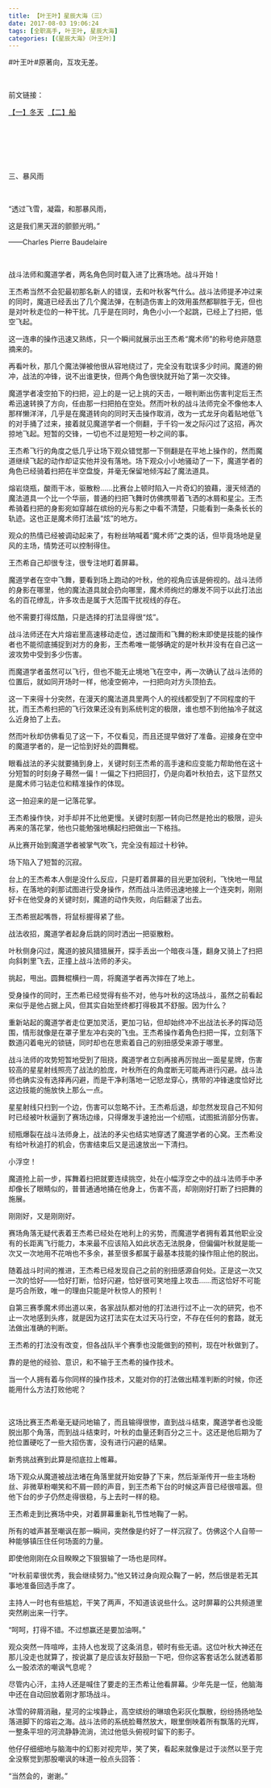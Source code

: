 ```yaml
---
title: 【叶王叶】星辰大海（三）
date: 2017-08-03 19:06:24
tags: [全职高手, 叶王叶, 星辰大海]
categories: [《星辰大海》（叶王叶）]
---
```


<p dir="ltr"  >#叶王叶#原著向，互攻无差。</p> 
<p dir="ltr"  >&nbsp;</p> 
<p dir="ltr"  >前文链接：</p> 
<p dir="ltr"  ><a target="_blank" href="http://ziqidonglai136.lofter.com/post/1dd33dfb_10c694d1"  >【一】冬天</a>&nbsp;&nbsp;<a target="_blank" href="http://ziqidonglai136.lofter.com/post/1dd33dfb_10c87254"  >【二】船</a></p> 
<p dir="ltr"  >&nbsp;</p> 
<p dir="ltr"  >&nbsp;</p> 
<p dir="ltr"  >&nbsp;</p> 
<p dir="ltr"  >三、暴风雨</p> 
<p dir="ltr"  >&nbsp;</p> 
<p dir="ltr"  >“透过飞雪，凝霜，和那暴风雨，</p> 
<p dir="ltr"  >这是我们黑天涯的颤颤光明。”</p> 
<p dir="ltr"  >——Charles Pierre Baudelaire</p> 
<p dir="ltr"  >&nbsp;</p> 
<p dir="ltr"  >战斗法师和魔道学者，两名角色同时载入进了比赛场地。战斗开始！</p> 
<p dir="ltr"  >王杰希当然不会犯最初那名新人的错误，去和叶秋客气什么。战斗法师提矛冲过来的同时，魔道已经丢出了几个魔法弹，在制造伤害上的效用虽然都聊胜于无，但也是对叶秋走位的一种干扰。几乎是在同时，角色小小一个起跳，已经上了扫把，低空飞起。</p> 
<p dir="ltr"  >这一连串的操作迅速又熟练，只一个瞬间就展示出王杰希“魔术师”的称号绝非随意摘来的。</p> 
<p dir="ltr"  >再看叶秋，那几个魔法弹被他很从容地绕过了，完全没有耽误多少时间。魔道的俯冲，战法的冲锋，说不出谁更快，但两个角色很快就开始了第一次交锋。</p> 
<p dir="ltr"  >魔道学者凌空拍下的扫把，迎上的是一记上挑的天击，一眼判断出伤害判定后王杰希迅速转换了方向，任由那一扫把拍在空处。然而叶秋的战斗法师完全不像他本人那样懒洋洋，几乎是在魔道转向的同时天击操作取消，改为一式龙牙向着贴地低飞的对手捅了过来，接着就见魔道学者一个侧翻，于千钧一发之际闪过了这招，再次掠地飞起。短暂的交锋，一切也不过是短短一秒之间的事。</p> 
<p dir="ltr"  >王杰希飞行的角度之低几乎让场下观众错觉那一下侧翻是在平地上操作的，然而魔道继续飞起的动作却证实他并没有落地。场下观众小小地骚动了一下，魔道学者的角色已经骑着扫把在半空盘旋，并毫无保留地倾泻起了魔法道具。</p> 
<p dir="ltr"  >熔岩烧瓶，酸雨干冰，驱散粉……比赛台上顿时陷入一片奇幻的狼藉，漫天倾洒的魔法道具一个比一个华丽，普通的扫把飞舞时仿佛携带着飞洒的冰屑和星尘。王杰希骑着扫把的身影宛如穿越在缤纷的光与影之中看不清楚，只能看到一条条长长的轨迹。这也正是魔术师打法最“炫”的地方。</p> 
<p dir="ltr"  >观众的热情已经被调动起来了，有粉丝呐喊着“魔术师”之类的话，但毕竟场地是皇风的主场，情势还可以控制得住。</p> 
<p dir="ltr"  >王杰希自己却很专注，很专注地盯着屏幕。</p> 
<p dir="ltr"  >魔道学者在空中飞舞，要看到场上跑动的叶秋，他的视角应该是俯视的。战斗法师的身影在哪里，他的魔法道具就会扔向哪里，魔术师绚烂的爆发不同于以此打法出名的百花缭乱，许多攻击是属于大范围干扰视线的存在。</p> 
<p dir="ltr"  >他不需要打得炫酷，只是选择的打法显得很“炫”。</p> 
<p dir="ltr"  >战斗法师还在大片熔岩里高速移动走位，透过酸雨和飞舞的粉末即使是技能的操作者也不能彻底捕捉到对方的身影，王杰希唯一能够确定的是叶秋并没有在自己这一波攻势中受到多少伤害。</p> 
<p dir="ltr"  >而魔道学者虽然可以飞行，但也不能无止境地飞在空中，再一次确认了战斗法师的位置后，就如同开场时一样，他凌空俯冲，一扫把向对方头顶拍去。</p> 
<p dir="ltr"  >这一下来得十分突然，在漫天的魔法道具里两个人的视线都受到了不同程度的干扰，而王杰希扫把的飞行效果还没有到系统判定的极限，谁也想不到他抽冷子就这么近身拍了上去。</p> 
<p dir="ltr"  >然而叶秋却仿佛看见了这一下，不仅看见，而且还提早做好了准备。迎接身在空中的魔道学者的，是一记恰到好处的圆舞棍。</p> 
<p dir="ltr"  >眼看战法的矛尖就要捅到身上，关键时刻王杰希的高手速和应变能力帮助他在这十分短暂的时刻身子蓦然一偏！一偏之下扫把回打，仍是向着叶秋拍去，这下显然又是魔术师刁钻走位和精准操作的体现。</p> 
<p dir="ltr"  >这一拍迎来的是一记落花掌。</p> 
<p dir="ltr"  >王杰希操作快，对手却并不比他更慢。关键时刻那一转向已然是抢出的极限，迎头再来的落花掌，他也只能勉强地横起扫把做出一下格挡。</p> 
<p dir="ltr"  >从比赛开始到魔道学者被掌气吹飞，完全没有超过十秒钟。</p> 
<p dir="ltr"  >场下陷入了短暂的沉寂。</p> 
<p dir="ltr"  >台上的王杰希本人倒是没什么反应，只是盯着屏幕的目光更加锐利，飞快地一甩鼠标，在落地的刹那试图进行受身操作，然而战斗法师迅速地接上一个连突刺，刚刚好卡在他受身的关键时刻，魔道的动作失败，向后翻滚了出去。</p> 
<p dir="ltr"  >王杰希抿起嘴唇，将鼠标握得紧了些。</p> 
<p dir="ltr"  >战法收招，魔道学者起身后跳的同时洒出一把驱散粉。</p> 
<p dir="ltr"  >叶秋侧身闪过，魔道的披风猎猎展开，探手丢出一个暗夜斗篷，翻身又骑上了扫把向斜刺里飞去，正撞上战斗法师的矛尖。</p> 
<p dir="ltr"  >挑起，甩出。圆舞棍横扫一周，将魔道学者再次摔在了地上。</p> 
<p dir="ltr"  >受身操作的同时，王杰希已经觉得有些不对，他与叶秋的这场战斗，虽然之前看起来似乎是他占据上风，但其实自始至终都打得极其不舒服。因为什么？</p> 
<p dir="ltr"  >重新站起的魔道学者走位更加灵活，更加刁钻，但却始终冲不出战法长矛的挥动范围，情形就像是在罩子里左冲右突的飞虫。王杰希操作着角色扫把一挥，立刻落下数道闪着电光的锁链，同时却也在思索着自己的别扭感受来源于哪里。</p> 
<p dir="ltr"  >战斗法师的攻势短暂地受到了阻挠，魔道学者立刻再接再厉抛出一面星星牌，伤害较高的星星射线照亮了战法的脸庞，叶秋所在的角度断无可能再进行闪避。战斗法师也确实没有选择再闪避，而是干净利落地一记怒龙穿心，携带的冲锋速度恰好比这边技能的施放快上那么一点。</p> 
<p dir="ltr"  >星星射线只扫到一个边，伤害可以忽略不计。王杰希后退，却忽然发现自己不知何时已经被叶秋逼到了赛场边缘，只得爆发手速抢出一个纫瓶，试图抵消部分伤害。</p> 
<p dir="ltr"  >纫瓶爆裂在战斗法师身上，战法的矛尖也结实地穿透了魔道学者的心窝。王杰希没有给叶秋追打的机会，伤害结束后又是迅速放出一下清扫。</p> 
<p dir="ltr"  >小浮空！</p> 
<p dir="ltr"  >魔道抢上前一步，挥舞着扫把就要连续挑空，处在小幅浮空之中的战斗法师手中矛却像长了眼睛似的，普普通通地捅在他身上，伤害不高，却刚刚好打断了扫把舞的施展。</p> 
<p dir="ltr"  >刚刚好，又是刚刚好。</p> 
<p dir="ltr"  >赛场角落无疑代表着王杰希已经处在地利上的劣势，而魔道学者拥有着其他职业没有的长距离飞行能力，本来最不应该陷入如此状态无法脱身，但偏偏叶秋就是能一次又一次地用不花哨也不多余，甚至很多都属于最基本技能的操作阻止他的脱出。</p> 
<p dir="ltr"  >随着战斗时间的推进，王杰希已经发现自己之前的别扭感源自何处。正是这一次又一次的恰好——恰好打断，恰好闪避，恰好很可笑地撞上攻击……而这恰好不可能是巧合所致，唯一的理由只能是叶秋惊人的预判！</p> 
<p dir="ltr"  >自第三赛季魔术师出道以来，各家战队都对他的打法进行过不止一次的研究，也不止一次地感到头疼，就是因为这打法实在太过天马行空，不存在任何的套路，就无法做出准确的判断。</p> 
<p dir="ltr"  >王杰希的打法没有改变，但各战队半个赛季也没能做到的预判，现在叶秋做到了。</p> 
<p dir="ltr"  >靠的是他的经验、意识，和不输于王杰希的操作技术。</p> 
<p dir="ltr"  >当一个人拥有着与你同样的操作技术，又能对你的打法做出精准判断的时候，你还能用什么方法打败他呢？</p> 
<p dir="ltr"  >&nbsp;</p> 
<p dir="ltr"  >这场比赛王杰希毫无疑问地输了，而且输得很惨，直到战斗结束，魔道学者也没能脱出那个角落，而到战斗结束时，叶秋的血量还剩百分之三十。这还是他后期为了抢位置硬吃了一些大招伤害，没有进行闪避的结果。</p> 
<p dir="ltr"  >新秀挑战赛到此算是彻底拉上帷幕。</p> 
<p dir="ltr"  >场下观众从魔道被战法堵在角落里就开始安静了下来，然后渐渐传开一些主场粉丝、非微草粉嘲笑和不屑一顾的声音，到王杰希下台的时候这声音已经很喧嚣。但他下台的步子仍然走得很稳，与上去时一样的稳。</p> 
<p dir="ltr"  >王杰希走到比赛场中央，对着屏幕重新礼节性地鞠了一躬。</p> 
<p dir="ltr"  >所有的嘘声甚至嘲讽在那一瞬间，突然像是约好了一样沉寂了。仿佛这个人自带一种能够镇压住任何场面的力量。</p> 
<p dir="ltr"  >即使他刚刚在众目睽睽之下狠狠输了一场也是同样。</p> 
<p dir="ltr"  >“叶秋前辈很优秀，我会继续努力。”他又转过身向观众鞠了一躬，然后很是若无其事地准备回选手席了。</p> 
<p dir="ltr"  >主持人一时也有些尴尬，干笑了两声，不知道该说些什么。这时屏幕的公共频道里突然刷出来一行字。</p> 
<p dir="ltr"  >“呵呵，打得不错。不过想赢还是要加油啊。”</p> 
<p dir="ltr"  >观众突然一阵喧哗，主持人也发现了这条消息，顿时有些无语。这位叶秋大神还在那儿没走也就算了，按说赢了是应该友好鼓励一下吧，但你这客套话怎么就透着那么一股浓浓的嘲讽气息呢？</p> 
<p dir="ltr"  >尽管内心汗，主持人还是喊住了要走的王杰希让他看屏幕。少年先是一怔，他脑海中还在自动回放着刚才那场战斗。</p> 
<p dir="ltr"  >冰雪的碎屑消融，星河的尘埃静止，高空缤纷的琳琅色彩灰化飘散，纷纷扬扬地坠落进脚下的熔岩之海。战斗法师的系统脸蓦然放大，眼里倒映着所有飘落的光辉，一整条平坦的河流静静流淌，流过他低头俯视时留下的影子。</p> 
<p dir="ltr"  >他仔仔细细地与脑海中的幻影对视完毕，笑了笑，看起来就像是过于淡然以至于完全没察觉到那股嘲讽的味道一般点头回答：</p> 
<p dir="ltr"  >“当然会的，谢谢。”</p> 
<p dir="ltr"  >&nbsp;</p>